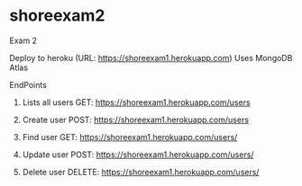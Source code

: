 # shoreexam2
Exam 2

Deploy to heroku (URL: https://shoreexam1.herokuapp.com)
Uses MongoDB Atlas

EndPoints

1. Lists all users
GET: https://shoreexam1.herokuapp.com/users

2. Create user
POST: https://shoreexam1.herokuapp.com/users

3. Find user
GET: https://shoreexam1.herokuapp.com/users/<userid>

4. Update user
POST: https://shoreexam1.herokuapp.com/users/<userid>
  
5. Delete user
DELETE: https://shoreexam1.herokuapp.com/users/<userid>
  
  
